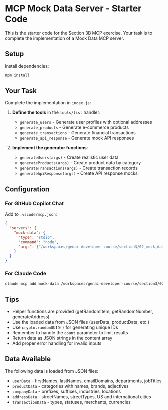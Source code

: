 # MCP Mock Data Server - Starter Code

This is the starter code for the Section 3B MCP exercise. Your task is to complete the implementation of a Mock Data MCP server.

## Setup

Install dependencies:
```bash
npm install
```

## Your Task

Complete the implementation in `index.js`:

1. **Define the tools** in the `tools/list` handler:
   - `generate_users` - Generate user profiles with optional addresses
   - `generate_products` - Generate e-commerce products
   - `generate_transactions` - Generate financial transactions
   - `generate_api_response` - Generate mock API responses

2. **Implement the generator functions**:
   - `generateUsers(args)` - Create realistic user data
   - `generateProducts(args)` - Create product data by category
   - `generateTransactions(args)` - Create transaction records
   - `generateApiResponse(args)` - Create API response mocks

## Configuration

### For GitHub Copilot Chat

Add to `.vscode/mcp.json`:
```json
{
  "servers": {
    "mock-data": {
      "type": "stdio",
      "command": "node",
      "args": ["/workspaces/genai-developer-course/section3/02_mock_data_mcp/index.js"]
    }
  }
}
```

### For Claude Code

```bash
claude mcp add mock-data /workspaces/genai-developer-course/section3/02_mock_data_mcp/index.js
```

## Tips

- Helper functions are provided (getRandomItem, getRandomNumber, generateAddress)
- Use the loaded data from JSON files (userData, productData, etc.)
- Use `crypto.randomUUID()` for generating unique IDs
- Remember to handle the `count` parameter to limit results
- Return data as JSON strings in the content array
- Add proper error handling for invalid inputs

## Data Available

The following data is loaded from JSON files:
- `userData` - firstNames, lastNames, emailDomains, departments, jobTitles
- `productData` - categories with names, brands, adjectives
- `companyData` - prefixes, suffixes, industries, locations
- `addressData` - streetNames, streetTypes, US and international cities
- `transactionData` - types, statuses, merchants, currencies
